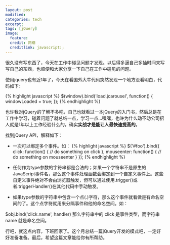 ```yaml
---
layout: post
modified:
categories: tech
excerpt:
tags: [jQuery]
image:
  feature:
  credit: 网络
  creditlink: javascript:;
---
```


很久没有写东西了，今天在工作中碰见问题才发现。以后得多逼自己多抽时间来写写自己的东西，也顺便和大家分享一下自己在工作中碰见的问题。

使用jquery也有近1年了，今天在看国外大牛代码突然发现一个地方没看明白，代码如下:

{% highlight javascript %}
$(window).bind('load.jcarousel', function() {
    windowLoaded = true;
});
{% endhighlight %}

也许我对jQuery的了解不多吧，自己也就看过一本jQuery的入门书，然后总是在工作中学习，碰着问题了就总结一点，学习一点...嘿嘿，也许为什么动不动公司招人就是1年以上工作经验什么的，确实**实战才是能让人最快速提高的**。

找到jQuery API，解释如下：

* 一次可以绑定多个事件。如：
{% highlight javascript %}
    $('#foo').bind({
      click: function() {
        // do something on click
      },
      mouseenter: function() {
        // do something on mouseenter
      }
    });
{% endhighlight %}

* 任何作为type参数的字符串都是合法的；如果一个字符串不是原生的JavaScript事件名，那么这个事件处理函数会绑定到一个自定义事件上。这些自定义事件绝对不会由浏览器触发，但可以通过使用.trigger()或者.triggerHandler()在其他代码中手动触发。

* 如果type参数的字符串中包含一个点(.)字符，那么这个事件就看做是有命名空间的了。这个点字符就用来分隔事件和他的命名空间。如：

$obj.bind('click.name', handler) 那么字符串中的 click 是事件类型，而字符串 name 就是命名空间。

行吧，就这点内容，下班回家了。这个月总结一篇jQuery开发的模式吧，一定好好准备准备。最后，希望这篇文章能给你有所帮助。


